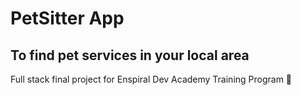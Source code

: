 # PetSitter App

## To find pet services in your local area

Full stack final project for Enspiral Dev Academy Training Program 🎉
